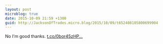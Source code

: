 ```yaml
---
layout: post
microblog: true
date: 2015-10-09 21:59 +1300
guid: http://JacksonOfTrades.micro.blog/2015/10/09/t652408105800699904.html
---
```

No I'm good thanks. [t.co/0bor45zHP...](http://t.co/0bor45zHPH)

